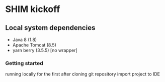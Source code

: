 # SHIM kickoff

## Local system dependencies

- Java 8 (1.8)
- Apache Tomcat (8.5)
- yarn berry (3.5.5) [no wrapper]

### Getting started

running locally for the first after cloning git repository import project to IDE 
